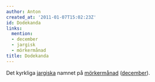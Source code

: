 ```yaml
---
author: Anton
created_at: '2011-01-07T15:02:23Z'
id: Dodekanda
links:
  mention:
  - december
  - jargisk
  - mörkermånad
title: Dodekanda
---
```


Det kyrkliga [jargiska] namnet på [mörkermånad] ([december]).

  [jargiska]: jargisk
  [mörkermånad]: mörkermånad
  [december]: december
